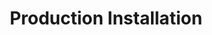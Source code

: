---
layout: layout.pug
navigationTitle: Production Installation
title: Production Installation
menuWeight: 15
excerpt: Installing production-ready DC/OS
---